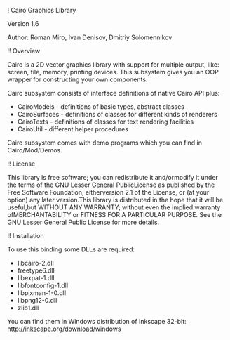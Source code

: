 ! Cairo Graphics Library

Version 1.6

Author: Roman Miro, Ivan Denisov, Dmitriy Solomennikov

!! Overview

Cairo is a 2D vector graphics library with support for multiple output, like: screen, file, memory, printing devices. This subsystem gives you an OOP wrapper for constructing your own components.

Cairo subsystem consists of interface definitions of native Cairo API plus:

* CairoModels -	definitions of basic types, abstract classes
* CairoSurfaces - 	definitions of classes for different kinds of renderers
* CairoTexts - 	definitions of classes for text rendering facilities
* CairoUtil - 	different helper procedures

Cairo subsystem comes with demo programs which you can find in Cairo/Mod/Demos.

!! License

This library is free software; you can redistribute it and/ormodify it under the terms of the GNU Lesser General PublicLicense as published by the Free Software Foundation; eitherversion 2.1 of the License, or (at your option) any later version.This library is distributed in the hope that it will be useful,but WITHOUT ANY WARRANTY; without even the implied warranty ofMERCHANTABILITY or FITNESS FOR A PARTICULAR PURPOSE.
See the GNU Lesser General Public License  for more details.

!! Installation

To use this binding some DLLs are required:

* libcairo-2.dll
* freetype6.dll
* libexpat-1.dll
* libfontconfig-1.dll
* libpixman-1-0.dll
* libpng12-0.dll
* zlib1.dll


You can find them in Windows distribution of Inkscape 32-bit: http://inkscape.org/download/windows

